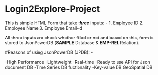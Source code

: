 # Login2Explore-Project

This is simple HTML Form that take _**three**_ inputs: -
    1. Employee ID
    2. Employee Name
    3. Employee Email-id

All three inputs are check whether filled or not and based on this, form is stored to JsonPowerDB (**SAMPLE** Database & **EMP-REL** Relation).

#Reasons of using JsonPowerDB (JPDB): -

-High Performance
-Lightweight
-Real-time
-Ready to use API for Json document DB
-Time Series DB fuctionality
-Key-value DB
GeoSpatial DB
